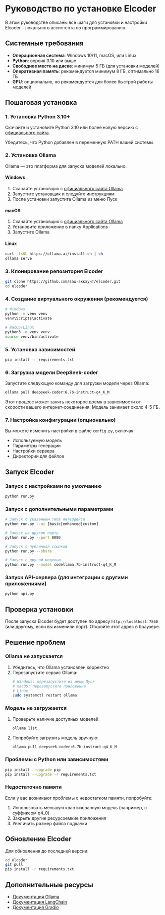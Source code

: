 # Руководство по установке Elcoder

В этом руководстве описаны все шаги для установки и настройки Elcoder - локального ассистента по программированию.

## Системные требования

- **Операционная система**: Windows 10/11, macOS, или Linux
- **Python**: версия 3.10 или выше
- **Свободное место на диске**: минимум 5 ГБ (для установки моделей)
- **Оперативная память**: рекомендуется минимум 8 ГБ, оптимально 16 ГБ
- **GPU**: опционально, но рекомендуется для более быстрой работы моделей

## Пошаговая установка

### 1. Установка Python 3.10+

Скачайте и установите Python 3.10 или более новую версию с [официального сайта](https://www.python.org/downloads/).

Убедитесь, что Python добавлен в переменную PATH вашей системы.

### 2. Установка Ollama

Ollama — это платформа для запуска моделей локально.

#### Windows
1. Скачайте установщик с [официального сайта Ollama](https://ollama.ai/download)
2. Запустите установщик и следуйте инструкциям
3. После установки запустите Ollama из меню Пуск

#### macOS
1. Скачайте установщик с [официального сайта Ollama](https://ollama.ai/download)
2. Установите приложение в папку Applications
3. Запустите Ollama

#### Linux
```bash
curl -fsSL https://ollama.ai/install.sh | sh
ollama serve
```

### 3. Клонирование репозитория Elcoder

```bash
git clone https://github.com/ваш-аккаунт/elcoder.git
cd elcoder
```

### 4. Создание виртуального окружения (рекомендуется)

```bash
# Windows
python -m venv venv
venv\Scripts\activate

# macOS/Linux
python3 -m venv venv
source venv/bin/activate
```

### 5. Установка зависимостей

```bash
pip install -r requirements.txt
```

### 6. Загрузка модели DeepSeek-coder

Запустите следующую команду для загрузки модели через Ollama:

```bash
ollama pull deepseek-coder:6.7b-instruct-q4_K_M
```

Этот процесс может занять некоторое время в зависимости от скорости вашего интернет-соединения. Модель занимает около 4-5 ГБ.

### 7. Настройка конфигурации (опционально)

Вы можете изменить настройки в файле `config.py`, включая:
- Используемую модель
- Параметры генерации
- Настройки сервера
- Директории для файлов

## Запуск Elcoder

### Запуск с настройками по умолчанию

```bash
python run.py
```

### Запуск с дополнительными параметрами

```bash
# Запуск с указанием типа интерфейса
python run.py --ui [basic|enhanced|custom]

# Запуск на другом порту
python run.py --port 8080

# Запуск с публичной ссылкой
python run.py --share

# Запуск с другой моделью
python run.py --model codellama:7b-instruct-q4_K_M
```

### Запуск API-сервера (для интеграции с другими приложениями)

```bash
python api.py
```

## Проверка установки

После запуска Elcoder будет доступен по адресу `http://localhost:7860` (или другому, если вы изменили порт). Откройте этот адрес в браузере.

## Решение проблем

### Ollama не запускается

1. Убедитесь, что Ollama установлен корректно
2. Перезапустите сервис Ollama:
   ```bash
   # Windows: перезапустите из меню Пуск
   # macOS: перезапустите приложение
   # Linux
   sudo systemctl restart ollama
   ```

### Модель не загружается

1. Проверьте наличие доступных моделей:
   ```bash
   ollama list
   ```
2. Попробуйте загрузить модель вручную:
   ```bash
   ollama pull deepseek-coder:6.7b-instruct-q4_K_M
   ```

### Проблемы с Python или зависимостями

```bash
pip install --upgrade pip
pip install --upgrade -r requirements.txt
```

### Недостаточно памяти

Если у вас возникают проблемы с недостатком памяти, попробуйте:
1. Использовать меньшую квантизованную модель (например, с суффиксом q4_0)
2. Закрыть другие ресурсоемкие приложения
3. Увеличить размер файла подкачки

## Обновление Elcoder

Для обновления до последней версии:

```bash
cd elcoder
git pull
pip install -r requirements.txt
```

## Дополнительные ресурсы

- [Документация Ollama](https://github.com/ollama/ollama/blob/main/README.md)
- [Документация LangChain](https://python.langchain.com/docs/get_started/introduction)
- [Документация Gradio](https://www.gradio.app/docs)

